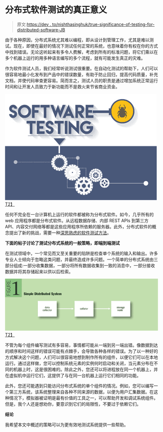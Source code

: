 # 分布式软件测试的真正意义

> 原文:[https://dev . to/nishthasinghuk/true-significance-of-testing-for-distributed-software-JB](https://dev.to/nishthasinghuk/true-significance-of-testing-for-distributed-software-jb)

由于各种原因，分布式系统尤其难以编程，即从设计到管理工作，尤其是难以测试。现在，即使在最好的情况下测试任何正常的系统，也意味着你有权在你的方式中找到错误。无论这听起来有多令人费解，考虑到所有的标准问题，将它们乘以在多个机器上运行的用多种语言编写的多个流程，就有可能发生真正的灾难。

作为软件测试人员，我们经常听说测试很重要。在自动化测试的帮助下，人们可以很容易地最小化发布到产品中的错误数量，有助于防止回归，提高代码质量，补充文档，并使代码审查更容易。简而言之，测试人员的职责是通过增加系统正常运行时间和让开发人员致力于新功能而不是救火来节省商业资金。

[![Software Testing](img/c0d56d49b86b0dd0ec2e823ec9f9c020.png)T2】](https://res.cloudinary.com/practicaldev/image/fetch/s--c25IxiwA--/c_limit%2Cf_auto%2Cfl_progressive%2Cq_auto%2Cw_880/http://www.testbytes.net/wp-content/uploads/2016/02/27-2-2016-Role-of-Software-Testing-in-Development.jpg)

任何不完全在一台计算机上运行的软件都被称为分布式软件。如今，几乎所有的 web 应用程序都是分布式软件。从远程数据存储、内部 REST APIs 到第三方 API、内容交付网络等都是这些应用程序所依赖的服务器。此外，分布式软件的概念提出了新的挑战，需要一种[深思熟虑的软件测试方法](https://www.tatvasoft.co.uk/services/software-testing-and-qa-services.php)。

**下面的帖子讨论了测试分布式系统的一般策略，即端到端测试**

在测试领域中，一个常见而又至关重要的陷阱是检查单个系统的输入和输出。许多专业人士倾向于忽略这类问题，并最终造成许多问题。一个简单的分布式系统由三部分组成:一部分收集数据，一部分将所有数据收集到一致的消息中，一部分接收数据并将其存储起来以供以后检索。

[![Simple Distributed SYstem](img/01f40ab4e0e21e885b6a8990131482c9.png)T2】](https://res.cloudinary.com/practicaldev/image/fetch/s--wOKLoY9p--/c_limit%2Cf_auto%2Cfl_progressive%2Cq_auto%2Cw_880/http://deliveryimages.acm.org/10.1145/2810000/2800697/maddox1.png)

不管为每个组件编写测试有多容易，事情都可能从一端到另一端出错。像数据到达的顺序和时间这样的错误可能有点棘手，会导致各种各样的错误。为了以一种好的方式解决这个问题，人们可以很容易地想到制作所有的组件，以便它们可以在本地运行。通过这样做，您可以控制系统元素的实例何时启动和关闭，当元素分布在不同的机器上时，这是很困难的。除此之外，您还可以将进程放在同一个机器上，并在虚拟机中运行它们，这提供了与在同一台机器上运行它们相同的功能。

此外，您还可能遇到只能访问分布式系统的单个组件的情况。例如，您可以编写一个第三方系统，该系统整理来自各种不同来源的数据，以便为用户汇集数据。在这种情况下，模拟器被证明是最有价值的工具之一，可以帮助开发和调试系统组件。但是，我个人还是想劝你，要意识到它们的局限性，不要过于依赖它们。

**结论**

我希望本文中概述的策略可以为更有效地测试系统提供一些帮助。
